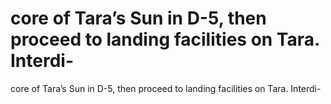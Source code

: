 # core of Tara’s Sun in D-5, then proceed to landing facilities on Tara. Interdi-

core of Tara’s Sun in D-5, then proceed to landing facilities on Tara. Interdi-